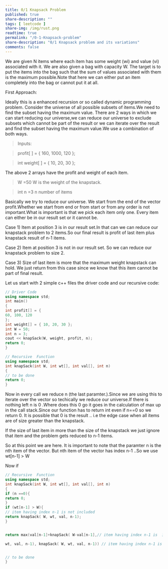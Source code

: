 ```yaml
---
title: 0/1 Knapsack Problem
published: true
share-description: ""
tags: [ leetcode ]
share-img: /img/rust.png
readtime: true
permalink: "/0-1-Knapsack-problem"
share-description: "0/1 Knapsack problem and its variations"
comments: false
---
```


We are given N items where each item has some weight (wi) and value (vi) associated with it.
We are also given a bag with capacity W. The target is to put the items into the bag such that
the sum of values associated with them is the maximum possible.Note that here we can either put an item completely into
the bag or cannot put it at all.

First Approach:

Ideally this is a enhanced recursion or so called dynamic programming problem.
Consider the universe of all possible subsets of items.We need to find the subset having the maximum value.
There are 2 ways in which we can start reducing our universe,we can reduce our universe to exclude subsets
which cannot be part of the result or we can iterate over the result and find the subset having the
maximum value.We use a combination of both ways.

> Inputs:

> profit[ ] = { 160, 1000, 120 };

> int weight[ ] = { 10, 20, 30 };

The above 2 arrays have the profit and weight of each item.

> W =50 W is the weight of the knapstack.

> int n =3 n number of items

Basically we try to reduce our universe.
We start from the end of the vector profit.Whether we start from end or from start or from any order
is not important.What is important is that we pick each item only one.
Every item can either be in our result set or it cannot be.

Case 1) Item at position 3 is in our result set.In that can we can reduce our knapstack problem
to 2 items.So our final result is profit of last item plus knapstack result of n-1 items.

Case 2) Item at position 3 is not in our result set.
So we can reduce our knapstack problem to size 2.

Case 3) Size of last item is more that the maximum weight knapstack can hold.
We just return from this case since we know that this item cannot be part of final result.

Let us start with 2 simple c++ files the driver code and our recursive code:

```c++
// Driver Code
using namespace std;
int main()
{
int profit[] = {
60, 100, 120
};
int weight[] = { 10, 20, 30 };
int W = 50;
int n = 3;
cout << knapSack(W, weight, profit, n);
return 0;
} 
```

```c++
// Recursive  Function
using namespace std;
int knapSack(int W, int wt[], int val[], int n)
{
// to be done
return 0;
} 
```

Now in every call we reduce n (the last paramter.).Since we are using this to iterate over the vector
so techically we reduce our universe.If there is nothing left n is 0 .Where does this 0 go it goes in the calculation of max up in the call
stack.Since our function has to return int even if n==0 so we return 0.
It is possible that 0 is the result .. i.e the edge case when all items
are of size greater than the knapstack.

If the size of last item in more than the size of the knapstack we just ignore that item and the problem gets reduced to n-1 items.

So at this point we are here.
It is important to note that the paramter n is the nth item of the vector.
But nth item of the  vector has index n-1 ..So we use wt[n-1] > W

Now if
```cpp
// Recursive  Function
using namespace std;
int knapSack(int W, int wt[], int val[], int n)
{
if (n ==0){
return 0;
}
if (wt[n-1] > W){
// item having index n-1 is not included
return knapSack( W, wt, val, n-1);
}


return max(val[n-1]+knapSack( W-val[n-1],// item having index n-1 is  included

wt, val, n-1), knapSack( W, wt, val, n-1)) // item having index n-1 is not included


// to be done
} 
```
